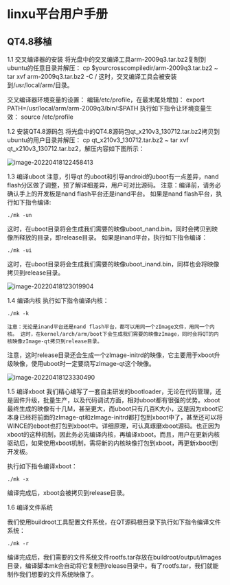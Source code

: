 # linxu平台用户手册

## QT4.8移植



1.1 交叉编译器的安装
将光盘中的交叉编译工具arm-2009q3.tar.bz2复制到ubuntu的任意目录并解压： cp $yourcrosscompiledir/arm-2009q3.tar.bz2 ~ tar xvf arm-2009q3.tar.bz2 -C / 这时，交叉编译工具会被安装到/usr/local/arm/目录。 

交叉编译器环境变量的设置： 编辑/etc/profile，在最末尾处增加： export PATH=/usr/local/arm/arm-2009q3/bin/:$PATH 执行如下指令让环境变量生效： source /etc/profile



1.2 安装QT4.8源码包
将光盘中的QT4.8源码包qt_x210v3_130712.tar.bz2拷贝到ubuntu的用户目录并解压： cp qt_x210v3_130712.tar.bz2 ~ tar xvf qt_x210v3_130712.tar.bz2，解压内容如下图所示：

![image-20220418122458413](C:\Users\ASUS\AppData\Roaming\Typora\typora-user-images\image-20220418122458413.png)



1.3 编译uboot
注意，引导qt 的uboot和引导android的uboot有一点差异，nand flash分区做了调整，预了解详细差异，用户可对比源码。 注意：编译前，请务必确认手上的开发板是nand flash平台还是inand平台。
如果是nand flash平台，执行如下指令编译:

	./mk -un

这时，在uboot目录将会生成我们需要的映像uboot_nand.bin，同时会拷贝到映像所释放的目录，即release目录。
如果是inand平台，执行如下指令编译：
	
	./mk -ui 

这时，在uboot目录将会生成我们需要的映像uboot_inand.bin，同样也会将映像拷贝到release目录。

![image-20220418123019904](C:\Users\ASUS\AppData\Roaming\Typora\typora-user-images\image-20220418123019904.png)

1.4 编译内核
执行如下指令编译内核： 

	./mk -k 

`注意：无论是inand平台还是nand flash平台，都可以用同一个zImage文件，用同一个内核。 这时，在kernel/arch/arm/boot下会生成我们需要的映像zImage，同时会将QT的内核映像zImage-qt拷贝到release目录。`

注意，这时release目录还会生成一个zImage-initrd的映像，它主要用于xboot升级映像，使用uboot时一定要烧写zImage-qt这个映像。

![image-20220418123330490](C:\Users\ASUS\AppData\Roaming\Typora\typora-user-images\image-20220418123330490.png)

1.5 编译xboot
我们精心编写了一套自主研发的bootloader，无论在代码管理，还是固件升级，批量生产，以及代码调试方面，相对uboot都有很强的优势。xboot最终生成的映像有十几M，甚至更大，而uboot只有几百K大小，这是因为xboot它本身已经将前面的zImage-qt和zImage-initrd都打包到xboot中了，甚至还可以将WINCE的eboot也打包到xboot中。详细原理，可认真琢磨xboot源码。也正因为xboot的这种机制，因此务必先编译内核，再编译xboot。而且，用户在更新内核驱动后，如果使用xboot机制，需将新的内核映像打包到xboot，再更新xboot到开发板。

 执行如下指令编译xboot：

	./mk -x

 编译完成后，xboot会被拷贝到release目录。

1.6 编译文件系统

我们使用buildroot工具配置文件系统，在QT源码根目录下执行如下指令编译文件系统：

	./mk -r 

编译完成后，我们需要的文件系统文件rootfs.tar存放在buildroot/output/images目录，编译脚本mk会自动将它复制到release目录中。有了rootfs.tar，我们就能制作我们想要的文件系统映像了。
